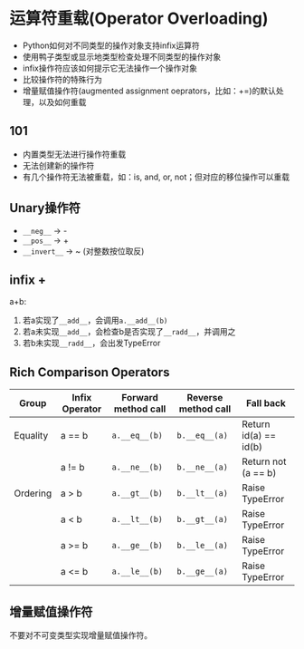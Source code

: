 # 运算符重载(Operator Overloading)

- Python如何对不同类型的操作对象支持infix运算符
- 使用鸭子类型或显示地类型检查处理不同类型的操作对象
- infix操作符应该如何提示它无法操作一个操作对象
- 比较操作符的特殊行为
- 增量赋值操作符(augmented assignment oeprators，比如：+=)的默认处理，以及如何重载

## 101

- 内置类型无法进行操作符重载
- 无法创建新的操作符
- 有几个操作符无法被重载，如：is, and, or, not；但对应的移位操作可以重载

## Unary操作符

- `__neg__` -> -
- `__pos__` -> +
- `__invert__` -> ~  (对整数按位取反)

## infix +

a+b:

1. 若a实现了`__add__`，会调用`a.__add__(b)`
1. 若a未实现`__add__`，会检查b是否实现了`__radd__`，并调用之
1. 若b未实现`__radd__`，会出发TypeError

## Rich Comparison Operators

Group | Infix Operator | Forward method call | Reverse method call | Fall back
----  |      ----      |        ----         |          ----       |   ----
Equality | a == b | `a.__eq__(b)` | `b.__eq__(a)` | Return id(a) == id(b)
         | a != b | `a.__ne__(b)` | `b.__ne__(a)` | Return not (a == b)
Ordering | a > b  | `a.__gt__(b)` | `b.__lt__(a)` | Raise TypeError
         | a < b  | `a.__lt__(b)` | `b.__gt__(a)` | Raise TypeError
         | a >= b | `a.__ge__(b)` | `b.__le__(a)` | Raise TypeError
         | a <= b | `a.__le__(b)` | `b.__ge__(a)` | Raise TypeError

## 增量赋值操作符

不要对不可变类型实现增量赋值操作符。